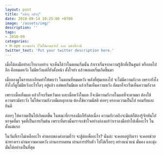 ```yaml
---
layout: post
title: "กล้าๆ กลัวๆ"
date: 2018-09-14 10:25:00 +0700
image: '/assets/img/'
description: ''
tags:
- 2018-09
categories:
- H-ope ความหวัง (ไม่ใช่คาดหวัง) และ พลังที่เรามี
twitter_text: 'Put your twitter description here.'
---
```

เมื่อได้ลงมือทำอะไรบางอย่าง จะเห็นได้ว่าในตอนเริ่มนั้น ถ้าเราเริ่มจากความรู้สึกที่เป็นศูนย์ หรือลบไปอีก คือหมดหวัง ไม่มีหวังแต่ก็ยังตั้งหน้า ตั้งใจทำ แล้วพอผลเริ่มเกิดขึ้นมา

เมื่อลองดูในรายละเอียดทำให้พบว่า ในตอนที่หมดหวัง พลังที่ทุ่มเทลงไป จะไม่มีความกังวล เพราะยังไง ยังไงก็ดูไม่มีหวังอะไรใดๆ อยู่แล้ว แต่พอเริ่มมีผล แล้วเริ่มเห็นความหวัง ถัดมาก็จะเริ่มเห็นความกังวล

เพราะเมื่อเห็นผล แล้วก็จะเริ่มหวังผล และเมื่อหวังในผล ก็จะมีความกังวลในผลที่จะตามมา ต้องใช้ความระมัดระวัง ไม่ให้ความกังวลมีผลลุกลาม ต้องใช้ความมีสติ ค่อยๆ ครองความเป็นไป ยอมรับและยินดี

ค่อยๆ ให้ความเป็นไปเกิดผลขึ้น ในขณะที่การลงมือก็ยังต่อเนื่อง ความกังวลถึงจะมีแต่ก็ต้องรู้จักหันไปหาจุดที่มา จุดที่เป็นการเริ่มต้น เพราะที่ตรงนั้นเราจะเข้าใจอย่างถ่องแท้ว่าเราลงมือทำไปเพื่ออะไร ในตั้งแต่แรก

ในวันที่เราไม่เหลืออะไร คำตอบของคำถามที่ว่า จะสู้ต่อเพื่ออะไร? นั่นล่ะ จะคอยอยู่กับเรา จะคอยช่วยนำทางเรา ผ่านความคาดหวัง ผ่านการอดทน ผ่านการปรับตัว ไปได้เรื่อยๆ อย่างแน่วแน่ มั่นคง และมุ่งมั่นได้อย่างเป็นที่สุด
